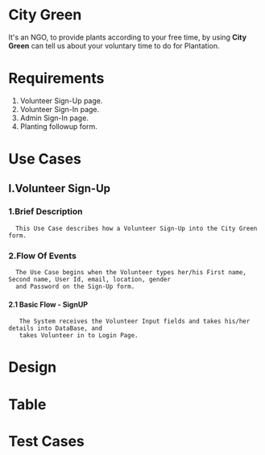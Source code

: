 # City Green

It's an NGO, to provide plants according to your free time,
by using **City Green** can tell us about your voluntary time to do for Plantation.

# Requirements
1. Volunteer Sign-Up page.
2. Volunteer Sign-In page.
3. Admin Sign-In page.
4. Planting followup form.

# Use Cases
 ## I.Volunteer Sign-Up
 ### 1.Brief Description
      This Use Case describes how a Volunteer Sign-Up into the City Green form.
 ### 2.Flow Of Events
      The Use Case begins when the Volunteer types her/his First name, Second name, User Id, email, location, gender 
      and Password on the Sign-Up form.
   #### 2.1 Basic Flow - SignUP
       The System receives the Volunteer Input fields and takes his/her details into DataBase, and 
       takes Volunteer in to Login Page.
  

# Design

# Table

# Test Cases
